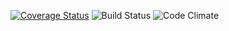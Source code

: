 [![Coverage Status](https://coveralls.io/repos/github/ryhornalehach/by-campers/badge.svg?branch=master)](https://coveralls.io/github/ryhornalehach/by-campers?branch=master)
![Build Status](https://codeship.com/projects/9557e8b0-6d71-0135-b582-06c4789e3406/status?branch=master)
![Code Climate](https://codeclimate.com/github/ryhornalehach/by-campers.png)
